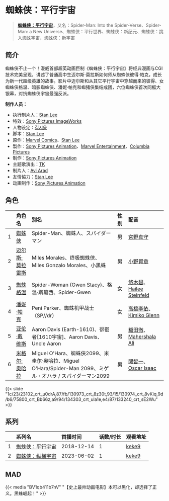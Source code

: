# 蜘蛛侠：平行宇宙


> <u>**[蜘蛛侠：平行宇宙](https://bgm.tv/subject/232067)**</u>，又名：Spider-Man: Into the Spider-Verse、Spider-Man: a New Universe、蜘蛛侠：平行世界、蜘蛛侠：新纪元、蜘蛛侠：跳入蜘蛛宇宙、蜘蛛侠：新宇宙

## 简介

蜘蛛侠不止一个！漫威首部超英动画巨制《蜘蛛侠：平行宇宙》将经典漫画与CGI技术完美呈现，讲述了普通高中生迈尔斯·莫拉斯如何师从蜘蛛侠彼得·帕克，成长为新一代超级英雄的故事。影片中迈尔斯和从其它平行宇宙中穿越而来的彼得、女蜘蛛侠格温、暗影蜘蛛侠、潘妮·帕克和蜘猪侠集结成团，六位蜘蛛侠首次同框大银幕，对抗蜘蛛侠宇宙最强反派。

**制作人员：**
- 执行制片人：[Stan Lee](https://bgm.tv/person/25729)
- 特效：[Sony Pictures ImageWorks](https://bgm.tv/person/40405)
- 人物设定：[김시윤](https://bgm.tv/person/58191)
- 脚本：[Stan Lee](https://bgm.tv/person/25729)
- 原作：[Marvel Comics](https://bgm.tv/person/6769)、[Stan Lee](https://bgm.tv/person/25729)
- 製作：[Sony Pictures Animation](https://bgm.tv/person/9076)、[Marvel Entertainment](https://bgm.tv/person/56442)、[Columbia Pictures](https://bgm.tv/person/56441)
- 制作：[Sony Pictures Animation](https://bgm.tv/person/9076)
- 主题歌演出：[TK](https://bgm.tv/person/15304)
- 制片人：[Avi Arad](https://bgm.tv/person/61516)
- 友情協力：[Stan Lee](https://bgm.tv/person/25729)
- 动画制作：[Sony Pictures Animation](https://bgm.tv/person/9076)

## 角色

|     |   角色名   |   别名  | 性别 |  配音  |
|:--- |:------  |:----      |:---  |:--   |
| 1 | [蜘蛛侠](https://bgm.tv/character/23102) | Spider-Man、蜘蛛人、スパイダーマン | 男 | [宮野真守](https://bgm.tv/person/4697) |
| 2 | [迈尔斯·莫拉雷斯](https://bgm.tv/character/130973) | Miles Morales、终极蜘蛛侠、Miles Gonzalo Morales、小黑蛛 | 男 | [小野賢章](https://bgm.tv/person/4965) |
| 3 | [蜘蛛格温](https://bgm.tv/character/130974) | Spider-Woman (Gwen Stacy)、格温·斯黛西、Spider-Gwen | 女 | [悠木碧](https://bgm.tv/person/5076)、[Hailee Steinfeld](https://bgm.tv/person/44065) |
| 4 | [潘妮·帕克](https://bgm.tv/character/75800) | Peni Parker、蜘蛛机甲战士（SP//dr） | 女 | [高橋李依](https://bgm.tv/person/17491)、[Kimiko Glenn](https://bgm.tv/person/36771) |
| 5 | [亚伦·戴维斯](https://bgm.tv/character/134303) | Aaron Davis (Earth-1610)、徘徊者[1610宇宙]、Aaron Davis、Uncle Aaron | 男 | [稲田徹](https://bgm.tv/person/4373)、[Mahershala Ali](https://bgm.tv/person/56364) |
| 6 | [米格尔·奥哈拉](https://bgm.tv/character/133240) | Miguel O'Hara、蜘蛛侠2099、米圭尔·奥哈拉、Miguel O'Hara/Spider-Man 2099、ミゲル・オハラ / スパイダーマン2099 | 男 | [関智一](https://bgm.tv/person/3868)、[Oscar Isaac](https://bgm.tv/person/56083) |

{{< slide "1c/23/23102_crt_u0drA,87/fb/130973_crt_8z30t,93/15/130974_crt_8vKiq,9d/b6/75800_crt_Bb66z,a9/94/134303_crt_ula1e,e4/87/133240_crt_sE2Wu" >}}

## 系列

|     | 系列名      | 首播时间       | 话数/时长 | 观看地址                                                     |
| :-- | :------- | :--------- | :---- | :------------------------------------------------------- |
| 1   |[蜘蛛侠：平行宇宙](https://bgm.tv/subject/232067)| 2018-12-14 | 1     | [keke9](https://www.keke9.app/play/23041-4-177679.html)  |
| 2   |[蜘蛛侠：纵横宇宙](https://bgm.tv/subject/282413)| 2023-06-02 | 1     | [keke9](https://www.keke9.app/play/106146-4-455781.html) |


## MAD

{{< media  "BV1qb411b7nV" 
"【史上最帅动画电影】本可以黑化，却选择了正义。黑蛛崛起！"  >}}
        
